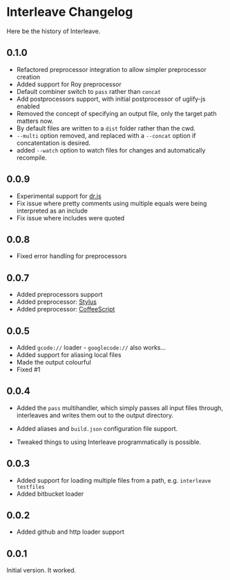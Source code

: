 # Interleave Changelog

Here be the history of Interleave.

## 0.1.0

- Refactored preprocessor integration to allow simpler preprocessor creation
- Added support for Roy preprocessor
- Default combiner switch to `pass` rather than `concat`
- Add postprocessors support, with initial postprocessor of uglify-js enabled
- Removed the concept of specifying an output file, only the target path matters now.
- By default files are written to a `dist` folder rather than the cwd.
- `--multi` option removed, and replaced with a `--concat` option if concatentation is desired.
- added `--watch` option to watch files for changes and automatically recompile.

## 0.0.9

* Experimental support for [dr.js](https://github.com/DmitryBaranovskiy/dr.js)
* Fix issue where pretty comments using multiple equals were being interpreted as an include
* Fix issue where includes were quoted

## 0.0.8

* Fixed error handling for preprocessors

## 0.0.7

* Added preprocessors support
* Added preprocessor: [Stylus](http://learnboost.github.com/stylus/)
* Added preprocessor: [CoffeeScript](http://coffeescript.org/)

## 0.0.5

* Added `gcode://` loader - `googlecode://` also works...
* Added support for aliasing local files
* Made the output colourful
* Fixed #1

## 0.0.4

* Added the `pass` multihandler, which simply passes all input files through, interleaves and writes them out to the output directory.

* Added aliases and `build.json` configuration file support.

* Tweaked things to using Interleave programmatically is possible.

## 0.0.3

* Added support for loading multiple files from a path, e.g. `interleave testfiles`
* Added bitbucket loader

## 0.0.2

* Added github and http loader support

## 0.0.1

Initial version.  It worked.